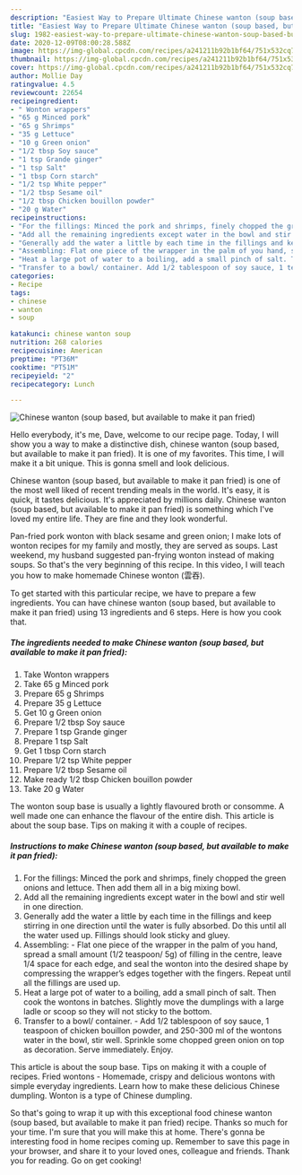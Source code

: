 ```yaml
---
description: "Easiest Way to Prepare Ultimate Chinese wanton (soup based, but available to make it pan fried)"
title: "Easiest Way to Prepare Ultimate Chinese wanton (soup based, but available to make it pan fried)"
slug: 1982-easiest-way-to-prepare-ultimate-chinese-wanton-soup-based-but-available-to-make-it-pan-fried
date: 2020-12-09T08:00:28.588Z
image: https://img-global.cpcdn.com/recipes/a241211b92b1bf64/751x532cq70/chinese-wanton-soup-based-but-available-to-make-it-pan-fried-recipe-main-photo.jpg
thumbnail: https://img-global.cpcdn.com/recipes/a241211b92b1bf64/751x532cq70/chinese-wanton-soup-based-but-available-to-make-it-pan-fried-recipe-main-photo.jpg
cover: https://img-global.cpcdn.com/recipes/a241211b92b1bf64/751x532cq70/chinese-wanton-soup-based-but-available-to-make-it-pan-fried-recipe-main-photo.jpg
author: Mollie Day
ratingvalue: 4.5
reviewcount: 22654
recipeingredient:
- " Wonton wrappers"
- "65 g Minced pork"
- "65 g Shrimps"
- "35 g Lettuce"
- "10 g Green onion"
- "1/2 tbsp Soy sauce"
- "1 tsp Grande ginger"
- "1 tsp Salt"
- "1 tbsp Corn starch"
- "1/2 tsp White pepper"
- "1/2 tbsp Sesame oil"
- "1/2 tbsp Chicken bouillon powder"
- "20 g Water"
recipeinstructions:
- "For the fillings: Minced the pork and shrimps, finely chopped the green onions and lettuce. Then add them all in a big mixing bowl."
- "Add all the remaining ingredients except water in the bowl and stir well in one direction."
- "Generally add the water a little by each time in the fillings and keep stirring in one direction until the water is fully absorbed. Do this until all the water used up. Fillings should look sticky and gluey."
- "Assembling: Flat one piece of the wrapper in the palm of you hand, spread a small amount (1/2 teaspoon/ 5g) of filling in the centre, leave 1/4 space for each edge, and seal the wonton into the desired shape by compressing the wrapper’s edges together with the fingers. Repeat until all the fillings are used up."
- "Heat a large pot of water to a boiling, add a small pinch of salt. Then cook the wontons in batches. Slightly move the dumplings with a large ladle or scoop so they will not sticky to the bottom."
- "Transfer to a bowl/ container. Add 1/2 tablespoon of soy sauce, 1 teaspoon of chicken bouillon powder, and 250-300 ml of the wontons water in the bowl, stir well. Sprinkle some chopped green onion on top as decoration. Serve immediately. Enjoy."
categories:
- Recipe
tags:
- chinese
- wanton
- soup

katakunci: chinese wanton soup 
nutrition: 268 calories
recipecuisine: American
preptime: "PT36M"
cooktime: "PT51M"
recipeyield: "2"
recipecategory: Lunch

---
```



![Chinese wanton (soup based, but available to make it pan fried)](https://img-global.cpcdn.com/recipes/a241211b92b1bf64/751x532cq70/chinese-wanton-soup-based-but-available-to-make-it-pan-fried-recipe-main-photo.jpg)

Hello everybody, it's me, Dave, welcome to our recipe page. Today, I will show you a way to make a distinctive dish, chinese wanton (soup based, but available to make it pan fried). It is one of my favorites. This time, I will make it a bit unique. This is gonna smell and look delicious.

Chinese wanton (soup based, but available to make it pan fried) is one of the most well liked of recent trending meals in the world. It's easy, it is quick, it tastes delicious. It's appreciated by millions daily. Chinese wanton (soup based, but available to make it pan fried) is something which I've loved my entire life. They are fine and they look wonderful.

Pan-fried pork wonton with black sesame and green onion; I make lots of wonton recipes for my family and mostly, they are served as soups. Last weekend, my husband suggested pan-frying wonton instead of making soups. So that&#39;s the very beginning of this recipe. In this video, I will teach you how to make homemade Chinese wonton (雲吞).


To get started with this particular recipe, we have to prepare a few ingredients. You can have chinese wanton (soup based, but available to make it pan fried) using 13 ingredients and 6 steps. Here is how you cook that.

<!--inarticleads1-->

##### The ingredients needed to make Chinese wanton (soup based, but available to make it pan fried):

1. Take  Wonton wrappers
1. Take 65 g Minced pork
1. Prepare 65 g Shrimps
1. Prepare 35 g Lettuce
1. Get 10 g Green onion
1. Prepare 1/2 tbsp Soy sauce
1. Prepare 1 tsp Grande ginger
1. Prepare 1 tsp Salt
1. Get 1 tbsp Corn starch
1. Prepare 1/2 tsp White pepper
1. Prepare 1/2 tbsp Sesame oil
1. Make ready 1/2 tbsp Chicken bouillon powder
1. Take 20 g Water


The wonton soup base is usually a lightly flavoured broth or consomme. A well made one can enhance the flavour of the entire dish. This article is about the soup base. Tips on making it with a couple of recipes. 

<!--inarticleads2-->

##### Instructions to make Chinese wanton (soup based, but available to make it pan fried):

1. For the fillings: Minced the pork and shrimps, finely chopped the green onions and lettuce. Then add them all in a big mixing bowl.
1. Add all the remaining ingredients except water in the bowl and stir well in one direction.
1. Generally add the water a little by each time in the fillings and keep stirring in one direction until the water is fully absorbed. Do this until all the water used up. Fillings should look sticky and gluey.
1. Assembling: - Flat one piece of the wrapper in the palm of you hand, spread a small amount (1/2 teaspoon/ 5g) of filling in the centre, leave 1/4 space for each edge, and seal the wonton into the desired shape by compressing the wrapper’s edges together with the fingers. Repeat until all the fillings are used up.
1. Heat a large pot of water to a boiling, add a small pinch of salt. Then cook the wontons in batches. Slightly move the dumplings with a large ladle or scoop so they will not sticky to the bottom.
1. Transfer to a bowl/ container. - Add 1/2 tablespoon of soy sauce, 1 teaspoon of chicken bouillon powder, and 250-300 ml of the wontons water in the bowl, stir well. Sprinkle some chopped green onion on top as decoration. Serve immediately. Enjoy.


This article is about the soup base. Tips on making it with a couple of recipes. Fried wontons - Homemade, crispy and delicious wontons with simple everyday ingredients. Learn how to make these delicious Chinese dumpling. Wonton is a type of Chinese dumpling. 

So that's going to wrap it up with this exceptional food chinese wanton (soup based, but available to make it pan fried) recipe. Thanks so much for your time. I'm sure that you will make this at home. There's gonna be interesting food in home recipes coming up. Remember to save this page in your browser, and share it to your loved ones, colleague and friends. Thank you for reading. Go on get cooking!
